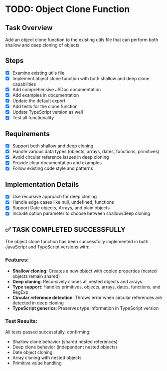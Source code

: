 # TODO: Object Clone Function

## Task Overview
Add an object clone function to the existing utils file that can perform both shallow and deep cloning of objects.

## Steps
- [x] Examine existing utils file
- [x] Implement object clone function with both shallow and deep clone capabilities
- [x] Add comprehensive JSDoc documentation
- [x] Add examples in documentation
- [x] Update the default export
- [x] Add tests for the clone function
- [x] Update TypeScript version as well
- [x] Test all functionality

## Requirements
- [x] Support both shallow and deep cloning
- [x] Handle various data types (objects, arrays, dates, functions, primitives)
- [x] Avoid circular reference issues in deep cloning
- [x] Provide clear documentation and examples
- [x] Follow existing code style and patterns

## Implementation Details
- [x] Use recursive approach for deep cloning
- [x] Handle edge cases like null, undefined, functions
- [x] Support Date objects, Arrays, and plain objects
- [x] Include option parameter to choose between shallow/deep cloning

## ✅ TASK COMPLETED SUCCESSFULLY

The object clone function has been successfully implemented in both JavaScript and TypeScript versions with:

### Features:
- **Shallow cloning**: Creates a new object with copied properties (nested objects remain shared)
- **Deep cloning**: Recursively clones all nested objects and arrays
- **Type support**: Handles primitives, objects, arrays, dates, functions, and RegExp
- **Circular reference detection**: Throws error when circular references are detected in deep cloning
- **TypeScript generics**: Preserves type information in TypeScript version

### Test Results:
All tests passed successfully, confirming:
- Shallow clone behavior (shared nested references)
- Deep clone behavior (independent nested objects) 
- Date object cloning
- Array cloning with nested objects
- Primitive value handling
